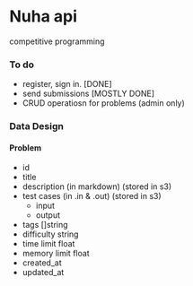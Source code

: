 # Nuha api

competitive programming



### To do

- register, sign in. [DONE]
- send submissions [MOSTLY DONE]
- CRUD operatiosn for problems (admin only) 




### Data Design 

#### Problem

- id
- title
- description (in markdown) (stored in s3)
- test cases (in .in & .out) (stored in s3)
  - input
  - output
- tags []string
- difficulty string
- time limit float
- memory limit float
- created_at
- updated_at
